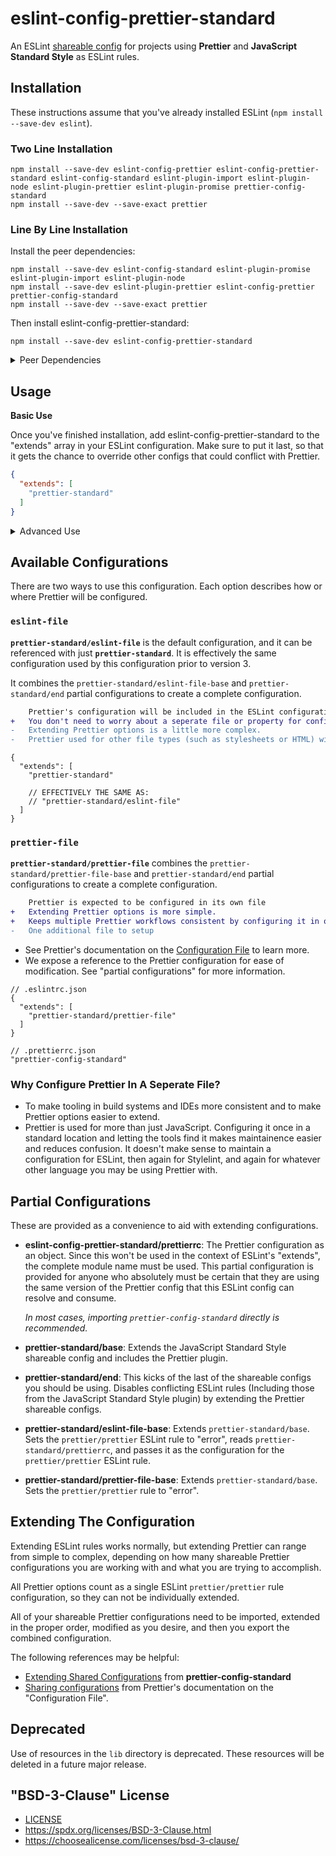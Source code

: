 # eslint-config-prettier-standard

An ESLint [shareable config](http://eslint.org/docs/developer-guide/shareable-configs)
for projects using **Prettier** and **JavaScript Standard Style** as ESLint
rules.

## Installation

These instructions assume that you've already installed ESLint
(`npm install --save-dev eslint`).

### Two Line Installation

```
npm install --save-dev eslint-config-prettier eslint-config-prettier-standard eslint-config-standard eslint-plugin-import eslint-plugin-node eslint-plugin-prettier eslint-plugin-promise prettier-config-standard
npm install --save-dev --save-exact prettier
```

### Line By Line Installation

Install the peer dependencies:

```
npm install --save-dev eslint-config-standard eslint-plugin-promise eslint-plugin-import eslint-plugin-node
npm install --save-dev eslint-plugin-prettier eslint-config-prettier prettier-config-standard
npm install --save-dev --save-exact prettier
```

Then install eslint-config-prettier-standard:

```
npm install --save-dev eslint-config-prettier-standard
```

<details>
<summary>Peer Dependencies</summary>

**eslint-config-prettier-standard** has four peer dependencies: 
[**eslint-config-prettier**](https://github.com/prettier/eslint-config-prettier), 
[**eslint-config-standard**](https://github.com/standard/eslint-config-standard), 
[**eslint-plugin-prettier**](https://github.com/prettier/eslint-plugin-prettier), 
and [**prettier-config-standard**](https://github.com/npetruzzelli/prettier-config-standard). 
Some of which have their own peer dependencies.

| Descendant `peerDependency` | depended upon by         |
| --------------------------- | ------------------------ |
| **eslint**                  | _everything!_            |
| **eslint-plugin-import**    | • eslint-config-standard |
| **eslint-plugin-node**      | • eslint-config-standard |
| **eslint-plugin-promise**   | • eslint-config-standard |
| **prettier**                | • eslint-plugin-prettier |

</details>

## Usage

**Basic Use**

Once you've finished installation, add eslint-config-prettier-standard to the 
"extends" array in your ESLint configuration. Make sure to put it last, so that
it gets the chance to override other configs that could conflict with Prettier.

```json
{
  "extends": [
    "prettier-standard"
  ]
}
```

<details>
<summary>Advanced Use</summary>

### Extending The Base Configuration.

If you are making a custom configuration that absolutely must extend a different 
configuration between Standard and Prettier, you can extend the base 
configuration instead.

```json
{
  "extends": [
    "prettier-standard/eslint-file-base",
    "foo",
    "bar",
    "prettier-standard/end"
  ]
}
```

_`prettier-standard/eslint-file-base` is available for those configuring
Prettier through its own configuration files. See "Partial Configurations" for
possible options._

### Other Prettier Configurations

**eslint-config-prettier** comes with a number of additional configurations. To
use them, extend them after "prettier-standard".


```json
{
  "extends": [
    "prettier-standard",
    "prettier/flowtype",
    "prettier/react"
  ]
}
```

_These configurations disable rules provided by their respective plugins that
could conflict with Prettier. Configurations like this that are provided by
other modules should be placed after "prettier-standard" for consistent and
expect behavior._
</details>

## Available Configurations

There are two ways to use this configuration. Each option describes how or where
Prettier will be configured.


### `eslint-file`

**`prettier-standard/eslint-file`** is the default configuration, and it can be
referenced with just **`prettier-standard`**. It is effectively the same
configuration used by this configuration prior to version 3.

It combines the `prettier-standard/eslint-file-base` and `prettier-standard/end`
partial configurations to create a complete configuration.

```diff
    Prettier's configuration will be included in the ESLint configuration.
+   You don't need to worry about a seperate file or property for configuring Prettier
-   Extending Prettier options is a little more complex.
-   Prettier used for other file types (such as stylesheets or HTML) will need to be configured seperately.
```

```jsonc
{
  "extends": [
    "prettier-standard"
    
    // EFFECTIVELY THE SAME AS:
    // "prettier-standard/eslint-file"
  ]
}
```


### `prettier-file`

**`prettier-standard/prettier-file`** combines the 
`prettier-standard/prettier-file-base` and `prettier-standard/end` partial
configurations to create a complete configuration.

```diff
    Prettier is expected to be configured in its own file
+   Extending Prettier options is more simple.
+   Keeps multiple Prettier workflows consistent by configuring it in one location.
-   One additional file to setup
```

-   See Prettier's documentation on the 
    [Configuration File](https://prettier.io/docs/en/configuration.html) to
    learn more.
-   We expose a reference to the Prettier configuration for ease of 
    modification. See "partial configurations" for more information.


```jsonc
// .eslintrc.json
{
  "extends": [
    "prettier-standard/prettier-file"
  ]
}
```

```jsonc
// .prettierrc.json
"prettier-config-standard"
```

### Why Configure Prettier In A Seperate File?

-   To make tooling in build systems and IDEs more consistent and to make
    Prettier options easier to extend.
-   Prettier is used for more than just JavaScript. Configuring it once in a
    standard location and letting the tools find it makes maintainence easier
    and reduces confusion. It doesn't make sense to maintain a configuration for
    ESLint, then again for Stylelint, and again for whatever other language you
    may be using Prettier with.


## Partial Configurations

These are provided as a convenience to aid with extending configurations.

-   **eslint-config-prettier-standard/prettierrc**: The Prettier configuration
    as an object. Since this won't be used in the context of ESLint's "extends",
    the complete module name must be used. This partial configuration is 
    provided for anyone who absolutely must be certain that they are using the 
    same version of the Prettier config that this ESLint config can resolve and 
    consume.  
      
    _In most cases, importing `prettier-config-standard` directly is recommended._
-   **prettier-standard/base**: Extends the JavaScript Standard Style shareable 
    config and includes the Prettier plugin.
-   **prettier-standard/end**: This kicks of the last of the shareable configs
    you should be using. Disables conflicting ESLint rules (Including those from 
    the JavaScript Standard Style plugin) by extending the Prettier shareable 
    configs.
-   **prettier-standard/eslint-file-base**: Extends `prettier-standard/base`. 
    Sets the `prettier/prettier` ESLint rule to "error", reads 
    `prettier-standard/prettierrc`, and passes it as the configuration for the 
    `prettier/prettier` ESLint rule.
-   **prettier-standard/prettier-file-base**: Extends `prettier-standard/base`. 
    Sets the `prettier/prettier` rule to "error".


## Extending The Configuration

Extending ESLint rules works normally, but extending Prettier can range from
simple to complex, depending on how many shareable Prettier configurations you
are working with and what you are trying to accomplish.

All Prettier options count as a single ESLint `prettier/prettier` rule
configuration, so they can not be individually extended.

All of your shareable Prettier configurations need to be imported, extended in
the proper order, modified as you desire, and then you export the combined
configuration.

The following references may be helpful:

-   [Extending Shared Configurations](https://github.com/npetruzzelli/prettier-config-standard#extending-shared-configurations) 
    from **prettier-config-standard**
-   [Sharing configurations](https://prettier.io/docs/en/configuration.html#sharing-configurations) 
    from Prettier's documentation on the "Configuration File".


## Deprecated

Use of resources in the `lib` directory is deprecated. These resources will be 
deleted in a future major release.


## "BSD-3-Clause" License

-   [LICENSE](LICENSE)
-   <https://spdx.org/licenses/BSD-3-Clause.html>
-   <https://choosealicense.com/licenses/bsd-3-clause/>
